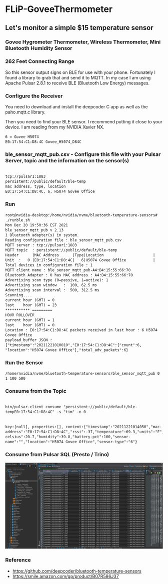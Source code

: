# FLiP-GoveeThermometer

## Let's monitor a simple $15 temperature sensor 

### Govee Hygrometer Thermometer, Wireless Thermometer, Mini Bluetooth Humidity Sensor
### 262 Feet Connecting Range

So this sensor output signs on BLE for use with your phone.   Fortunately I found a library to grab that and send it to MQTT.
In my case I am using Apache Pulsar 2.8.1 to receive BLE (Bluetooth Low Energy) messages.

### Configure the Receiver

You need to download and install the deepcoder C app as well as the paho.mqtt.c library.

Then you need to find your BLE sensor.  I recommend putting it close to your device.   I am reading from my NVIDIA Xavier NX.

````
6 = Govee H5074
E0:17:54:C1:D8:4C Govee_H5074_D84C
````


### ble_sensor_mqtt_pub.csv - Configure this file with your Pulsar Server, topic and the information on the sensor(s)

```

tcp://pulsar1:1883
persistent://public/default/ble-temp
mac address, type, location
E0:17:54:C1:D8:4C, 6, H5074 Govee Office

```

### Run

````
root@nvidia-desktop:/home/nvidia/nvme/bluetooth-temperature-sensors# ./runble.sh 
Mon Dec 20 19:50:36 EST 2021
ble_sensor_mqtt_pub v 2.13
1 Bluetooth adapter(s) in system.
Reading configuration file : ble_sensor_mqtt_pub.csv
MQTT server : tcp://pulsar1:1883
MQTT topic  : persistent://public/default/ble-temp
Header      |MAC Address      |Type|Location                      |
Unit  :   0 |E0:17:54:C1:D8:4C|   6|H5074 Govee Office            |
Total devices in configuration file : 1
MQTT client name : ble_sensor_mqtt_pub-A4:B4:15:55:66:70
Bluetooth Adapter : 0 has MAC address : A4:B4:15:55:66:70
Advertising scan type (0=passive, 1=active): 1
Advertising scan window   :  100, 62.5 ms
Advertising scan interval :  500, 312.5 ms
Scanning....
current hour (GMT) = 0
last    hour (GMT) = 23
*********** =========
HOUR ROLLOVER
current hour (GMT) = 1
last    hour (GMT) = 0
Location : E0:17:54:C1:D8:4C packets received in last hour : 6 H5074 Govee Office
payload_buffer JSON : {"timestamp":"20211221010010","E0:17:54:C1:D8:4C":{"count":6, "location":"H5074 Govee Office"},"total_adv_packets":6}

````

### Run the Sensor

````
/home/nvidia/nvme/bluetooth-temperature-sensors/ble_sensor_mqtt_pub 0 1 100 500
````

### Consume from the Topic

````

bin/pulsar-client consume "persistent://public/default/ble-tempE0:17:54:C1:D8:4C" -s "tim" -n 0


key:[null], properties:[], content:{"timestamp":"20211221014050","mac-address":"E0:17:54:C1:D8:4C","rssi":-37,"temperature":69.3,"units":"F","temperature-celsius":20.7,"humidity":39.8,"battery-pct":100,"sensor-name":"","location":"H5074 Govee Office","sensor-type":"6"}

````

### Consume from Pulsar SQL (Presto / Trino)

![SQL](https://raw.githubusercontent.com/tspannhw/FLiP-GoveeThermometer/main/pulsarsqlble.jpg)

### Reference

* https://github.com/deepcoder/bluetooth-temperature-sensors
* https://smile.amazon.com/gp/product/B07R586J37
